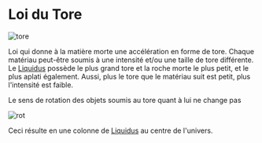 Loi du Tore
===========

[//]: # (<video width="960" height="340">
    <src="../ressources/water.mp4" typ="video/mp4">
</video>)

![tore](../ressources/water.png)

Loi qui donne à la matière morte une accélération en forme de tore. Chaque matériau peut-être soumis à une intensité et/ou une taille de tore différente. Le [Liquidus](liquidus.md) possède le plus grand tore et la roche morte le plus petit, et le plus aplati également. Aussi, plus le tore que le matériau suit est petit, plus l'intensité est faible.

Le sens de rotation des objets soumis au tore quant à lui ne change pas

![rot](../ressources/water_rot.png)

Ceci résulte en une colonne de [Liquidus](liquidus.md) au centre de l'univers.